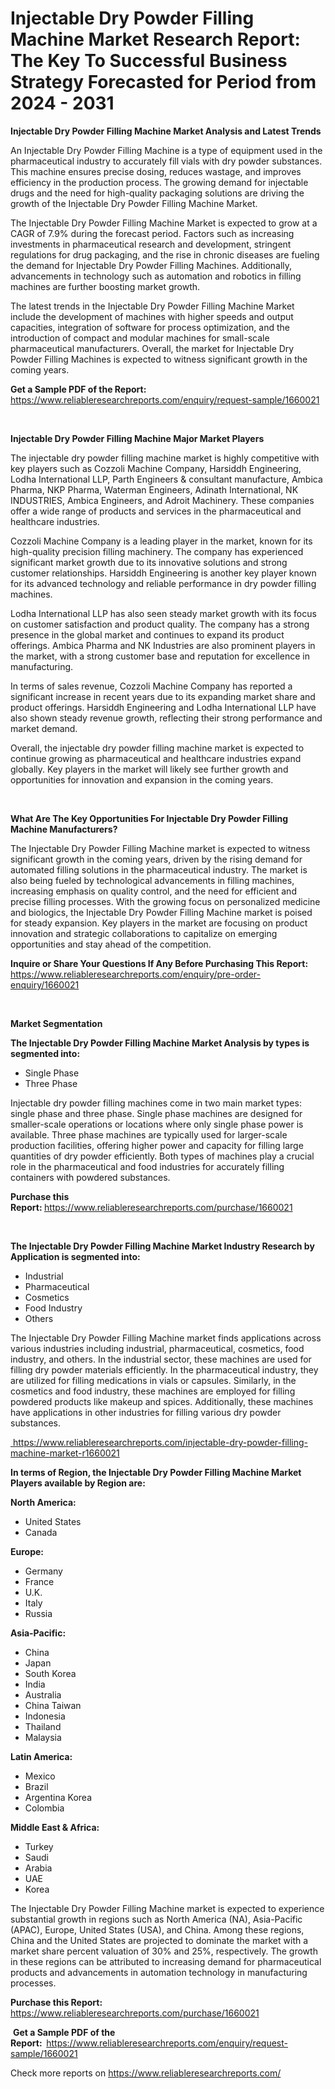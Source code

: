 <p><h1>Injectable Dry Powder Filling Machine Market Research Report: The Key To Successful Business Strategy Forecasted for Period from 2024 - 2031</h1></p><p><strong>Injectable Dry Powder Filling Machine Market Analysis and Latest Trends</strong></p>
<p><p>An Injectable Dry Powder Filling Machine is a type of equipment used in the pharmaceutical industry to accurately fill vials with dry powder substances. This machine ensures precise dosing, reduces wastage, and improves efficiency in the production process. The growing demand for injectable drugs and the need for high-quality packaging solutions are driving the growth of the Injectable Dry Powder Filling Machine Market.</p><p>The Injectable Dry Powder Filling Machine Market is expected to grow at a CAGR of 7.9% during the forecast period. Factors such as increasing investments in pharmaceutical research and development, stringent regulations for drug packaging, and the rise in chronic diseases are fueling the demand for Injectable Dry Powder Filling Machines. Additionally, advancements in technology such as automation and robotics in filling machines are further boosting market growth.</p><p>The latest trends in the Injectable Dry Powder Filling Machine Market include the development of machines with higher speeds and output capacities, integration of software for process optimization, and the introduction of compact and modular machines for small-scale pharmaceutical manufacturers. Overall, the market for Injectable Dry Powder Filling Machines is expected to witness significant growth in the coming years.</p></p>
<p><strong>Get a Sample PDF of the Report:&nbsp;</strong> <a href="https://www.reliableresearchreports.com/enquiry/request-sample/1660021">https://www.reliableresearchreports.com/enquiry/request-sample/1660021</a></p>
<p>&nbsp;</p>
<p><strong>Injectable Dry Powder Filling Machine Major Market Players</strong></p>
<p><p>The injectable dry powder filling machine market is highly competitive with key players such as Cozzoli Machine Company, Harsiddh Engineering, Lodha International LLP, Parth Engineers & consultant manufacture, Ambica Pharma, NKP Pharma, Waterman Engineers, Adinath International, NK INDUSTRIES, Ambica Engineers, and Adroit Machinery. These companies offer a wide range of products and services in the pharmaceutical and healthcare industries.</p><p>Cozzoli Machine Company is a leading player in the market, known for its high-quality precision filling machinery. The company has experienced significant market growth due to its innovative solutions and strong customer relationships. Harsiddh Engineering is another key player known for its advanced technology and reliable performance in dry powder filling machines.</p><p>Lodha International LLP has also seen steady market growth with its focus on customer satisfaction and product quality. The company has a strong presence in the global market and continues to expand its product offerings. Ambica Pharma and NK Industries are also prominent players in the market, with a strong customer base and reputation for excellence in manufacturing.</p><p>In terms of sales revenue, Cozzoli Machine Company has reported a significant increase in recent years due to its expanding market share and product offerings. Harsiddh Engineering and Lodha International LLP have also shown steady revenue growth, reflecting their strong performance and market demand.</p><p>Overall, the injectable dry powder filling machine market is expected to continue growing as pharmaceutical and healthcare industries expand globally. Key players in the market will likely see further growth and opportunities for innovation and expansion in the coming years.</p></p>
<p>&nbsp;</p>
<p><strong>What Are The Key Opportunities For Injectable Dry Powder Filling Machine Manufacturers?</strong></p>
<p><p>The Injectable Dry Powder Filling Machine market is expected to witness significant growth in the coming years, driven by the rising demand for automated filling solutions in the pharmaceutical industry. The market is also being fueled by technological advancements in filling machines, increasing emphasis on quality control, and the need for efficient and precise filling processes. With the growing focus on personalized medicine and biologics, the Injectable Dry Powder Filling Machine market is poised for steady expansion. Key players in the market are focusing on product innovation and strategic collaborations to capitalize on emerging opportunities and stay ahead of the competition.</p></p>
<p><strong>Inquire or Share Your Questions If Any Before Purchasing This Report:</strong> <a href="https://www.reliableresearchreports.com/enquiry/pre-order-enquiry/1660021">https://www.reliableresearchreports.com/enquiry/pre-order-enquiry/1660021</a></p>
<p>&nbsp;</p>
<p><strong>Market Segmentation</strong></p>
<p><strong>The Injectable Dry Powder Filling Machine Market Analysis by types is segmented into:</strong></p>
<p><ul><li>Single Phase</li><li>Three Phase</li></ul></p>
<p><p>Injectable dry powder filling machines come in two main market types: single phase and three phase. Single phase machines are designed for smaller-scale operations or locations where only single phase power is available. Three phase machines are typically used for larger-scale production facilities, offering higher power and capacity for filling large quantities of dry powder efficiently. Both types of machines play a crucial role in the pharmaceutical and food industries for accurately filling containers with powdered substances.</p></p>
<p><strong>Purchase this Report:&nbsp;</strong><a href="https://www.reliableresearchreports.com/purchase/1660021">https://www.reliableresearchreports.com/purchase/1660021</a></p>
<p>&nbsp;</p>
<p><strong>The Injectable Dry Powder Filling Machine Market Industry Research by Application is segmented into:</strong></p>
<p><ul><li>Industrial</li><li>Pharmaceutical</li><li>Cosmetics</li><li>Food Industry</li><li>Others</li></ul></p>
<p><p>The Injectable Dry Powder Filling Machine market finds applications across various industries including industrial, pharmaceutical, cosmetics, food industry, and others. In the industrial sector, these machines are used for filling dry powder materials efficiently. In the pharmaceutical industry, they are utilized for filling medications in vials or capsules. Similarly, in the cosmetics and food industry, these machines are employed for filling powdered products like makeup and spices. Additionally, these machines have applications in other industries for filling various dry powder substances.</p></p>
<p><a href="https://www.reliableresearchreports.com/injectable-dry-powder-filling-machine-market-r1660021">&nbsp;https://www.reliableresearchreports.com/injectable-dry-powder-filling-machine-market-r1660021</a></p>
<p><strong>In terms of Region, the Injectable Dry Powder Filling Machine Market Players available by Region are:</strong></p>
<p>
    <p> <strong> North America: </strong>
        <ul>
            <li>United States</li>
            <li>Canada</li>
        </ul>
        </p> 
    <p> <strong> Europe: </strong>
        <ul>
            <li>Germany</li>
            <li>France</li>
            <li>U.K.</li>
            <li>Italy</li>
            <li>Russia</li>
        </ul>
        </p> 
    <p> <strong> Asia-Pacific: </strong>
        <ul>
            <li>China</li>
            <li>Japan</li>
            <li>South Korea</li>
            <li>India</li>
            <li>Australia</li>
            <li>China Taiwan</li>
            <li>Indonesia</li>
            <li>Thailand</li>
            <li>Malaysia</li>
        </ul>
        </p> 
    <p> <strong> Latin America: </strong>
        <ul>
            <li>Mexico</li>
            <li>Brazil</li>
            <li>Argentina Korea</li>
            <li>Colombia</li>
        </ul>
        </p> 
    <p> <strong> Middle East & Africa: </strong>
        <ul>
            <li>Turkey</li>
            <li>Saudi</li>
            <li>Arabia</li>
            <li>UAE</li>
            <li>Korea</li>
        </ul>
    </p>
    </p>
<p><p>The Injectable Dry Powder Filling Machine market is expected to experience substantial growth in regions such as North America (NA), Asia-Pacific (APAC), Europe, United States (USA), and China. Among these regions, China and the United States are projected to dominate the market with a market share percent valuation of 30% and 25%, respectively. The growth in these regions can be attributed to increasing demand for pharmaceutical products and advancements in automation technology in manufacturing processes.</p></p>
<p><strong>Purchase this Report: </strong><a href="https://www.reliableresearchreports.com/purchase/1660021">https://www.reliableresearchreports.com/purchase/1660021</a></p>
<p>&nbsp;<strong>Get a Sample PDF of the Report:&nbsp;&nbsp;</strong><a href="https://www.reliableresearchreports.com/enquiry/request-sample/1660021">https://www.reliableresearchreports.com/enquiry/request-sample/1660021</a></p>
<p><strong></strong></p>
<p>Check more reports on <a href="https://www.reliableresearchreports.com/">https://www.reliableresearchreports.com/</a></p>